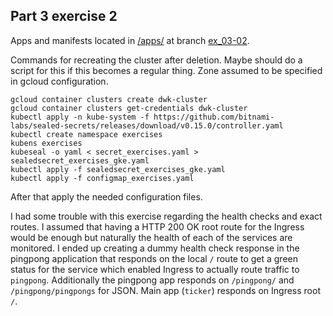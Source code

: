 ## Part 3 exercise 2

Apps and manifests located in [/apps/](https://github.com/mtuomiko/kubernetes-devops/tree/ex_03-02/apps) at branch [ex_03-02](https://github.com/mtuomiko/kubernetes-devops/tree/ex_03-02).

Commands for recreating the cluster after deletion. Maybe should do a script for this if this becomes a regular thing. Zone assumed to be specified in gcloud configuration.
```
gcloud container clusters create dwk-cluster
gcloud container clusters get-credentials dwk-cluster
kubectl apply -n kube-system -f https://github.com/bitnami-labs/sealed-secrets/releases/download/v0.15.0/controller.yaml
kubectl create namespace exercises
kubens exercises
kubeseal -o yaml < secret_exercises.yaml > sealedsecret_exercises_gke.yaml
kubectl apply -f sealedsecret_exercises_gke.yaml
kubectl apply -f configmap_exercises.yaml
```

After that apply the needed configuration files.

I had some trouble with this exercise regarding the health checks and exact routes. I assumed that having a HTTP 200 OK root route for the Ingress would be enough but naturally the health of each of the services are monitored. I ended up creating a dummy health check response in the pingpong application that responds on the local `/` route to get a green status for the service which enabled Ingress to actually route traffic to `pingpong`. Additionally the pingpong app responds on `/pingpong/` and `/pingpong/pingpongs` for JSON. Main app (`ticker`) responds on Ingress root `/`.
